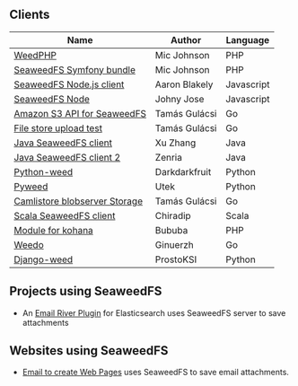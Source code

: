 ## Clients

Name | Author | Language  
---|---|---
[WeedPHP](https://github.com/micjohnson/weed-php/) | Mic Johnson | PHP
[SeaweedFS Symfony bundle](https://github.com/micjohnson/weed-php-bundle) | Mic Johnson | PHP
[SeaweedFS Node.js client](https://github.com/cruzrr/node-weedfs) | Aaron Blakely | Javascript
[SeaweedFS Node](https://github.com/playlyfe/seaweedfs-node) | Johny Jose | Javascript
[Amazon S3 API for SeaweedFS](https://github.com/tgulacsi/s3weed) | Tamás Gulácsi |  Go
[File store upload test](https://github.com/tgulacsi/filestore-upload-test) | Tamás Gulácsi | Go
[Java SeaweedFS client](https://github.com/simplebread/WeedFSClient) | Xu Zhang | Java
[Java SeaweedFS client 2](https://github.com/zenria/Weed-FS-Java-Client) | Zenria | Java
[Python-weed](https://github.com/darkdarkfruit/python-weed) | Darkdarkfruit | Python
[Pyweed](https://github.com/utek/pyweed) | Utek | Python
[Camlistore blobserver Storage](https://github.com/tgulacsi/camli-weed) | Tamás Gulácsi | Go
[Scala SeaweedFS client](https://github.com/chiradip/WeedFsScalaClient) | Chiradip | Scala
[Module for kohana](https://github.com/bububa/kohanaphp-weedfs) | Bububa | PHP
[Weedo](https://github.com/ginuerzh/weedo) | Ginuerzh |  Go
[Django-weed](https://github.com/ProstoKSI/django-weed) | ProstoKSI | Python

## Projects using SeaweedFS

- An [Email River Plugin](https://github.com/medcl/elasticsearch-river-email/) for Elasticsearch uses SeaweedFS server to save attachments

## Websites using SeaweedFS

- [Email to create Web Pages](http://mailp.in/) uses SeaweedFS to save email attachments.
